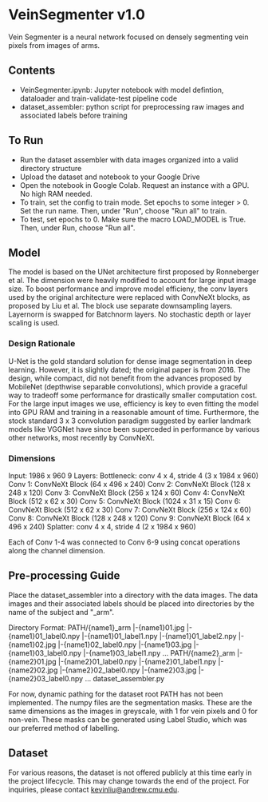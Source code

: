 # VeinSegmenter v1.0

Vein Segmenter is a neural network focused on densely segmenting vein pixels 
from images of arms.

## Contents
- VeinSegmenter.ipynb: Jupyter notebook with model defintion, dataloader and train-validate-test pipeline code
- dataset_assembler: python script for preprocessing raw images and associated labels before training

## To Run
- Run the dataset assembler with data images organized into a valid directory structure
- Upload the dataset and notebook to your Google Drive
- Open the notebook in Google Colab. Request an instance with a GPU. No high RAM needed.
- To train, set the config to train mode. Set epochs to some integer > 0. Set the run name. Then, under "Run", choose "Run all" to train.
- To test, set epochs to 0. Make sure the macro LOAD_MODEL is True. Then, under Run, choose "Run all".

## Model
The model is based on the UNet architecture first proposed by Ronneberger et al. The dimension were heavily modified to account for large input image size. To boost performance and improve model efficieny, the conv layers used by the original architecture were replaced with ConvNeXt blocks, as proposed by Liu et al. The block use separate downsampling layers. Layernorm is swapped for Batchnorm layers. No stochastic depth or layer scaling is used.

### Design Rationale
U-Net is the gold standard solution for dense image segmentation in deep learning. However, it is slightly dated; the original paper is from 2016. The design, while compact, did not benefit from the advances proposed by MobileNet (depthwise separable convolutions), which provide a graceful way to tradeoff some performance for drastically smaller computation cost. For the large input images we use, efficiency is key to even fitting the model into GPU RAM and training in a reasonable amount of time. Furthermore, the stock standard 3 x 3 convolution paradigm suggested by earlier landmark models like VGGNet have since been superceded in performance by various other networks, most recently by ConvNeXt.

### Dimensions
Input: 1986 x 960
9 Layers:
Bottleneck:     conv 4 x 4, stride 4        (3 x 1984 x 960) 
Conv 1:         ConvNeXt Block              (64 x 496 x 240)
Conv 2:         ConvNeXt Block              (128 x 248 x 120)
Conv 3:         ConvNeXt Block              (256 x 124 x 60)
Conv 4:         ConvNeXt Block              (512 x 62 x 30)
Conv 5:         ConvNeXt Block              (1024 x 31 x 15)
Conv 6:         ConvNeXt Block              (512 x 62 x 30)
Conv 7:         ConvNeXt Block              (256 x 124 x 60)
Conv 8:         ConvNeXt Block              (128 x 248 x 120)
Conv 9:         ConvNeXt Block              (64 x 496 x 240)
Splatter:       conv 4 x 4, stride 4        (2 x 1984 x 960) 

Each of Conv 1-4 was connected to Conv 6-9 using concat operations along the channel dimension. 

## Pre-processing Guide
Place the dataset_assembler into a directory with the data images. The data images and their associated labels should be placed into directories by the name of the subject and "_arm".

Directory Format:
PATH/{name1}_arm
|-{name1}01.jpg
|-{name1}01_label0.npy
|-{name1}01_label1.npy
|-{name1}01_label2.npy
|-{name1}02.jpg
|-{name1}02_label0.npy
|-{name1}03.jpg
|-{name1}03_label0.npy
|-{name1}03_label1.npy
...
PATH/{name2}_arm
|-{name2}01.jpg
|-{name2}01_label0.npy
|-{name2}01_label1.npy
|-{name2}02.jpg
|-{name2}02_label0.npy
|-{name2}03.jpg
|-{name2}03_label0.npy
...
dataset_assembler.py

For now, dynamic pathing for the dataset root PATH has not been implemented. The numpy files are the segmentation masks. These are the same dimensions as the images in greyscale, with 1 for vein pixels and 0 for non-vein. These masks can be generated using Label Studio, which was our preferred method of labelling.

## Dataset
For various reasons, the dataset is not offered publicly at this time early in the project lifecycle. This may change towards the end of the project. For inquiries, please contact kevinliu@andrew.cmu.edu.